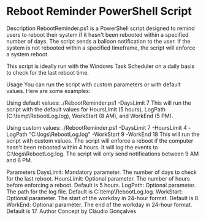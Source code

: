 # Reboot Reminder PowerShell Script
Description
RebootReminder.ps1 is a PowerShell script designed to remind users to reboot their system if it hasn't been rebooted within a specified number of days. The script sends a balloon notification to the user. If the system is not rebooted within a specified timeframe, the script will enforce a system reboot.

This script is ideally run with the Windows Task Scheduler on a daily basis to check for the last reboot time.

Usage
You can run the script with custom parameters or with default values. Here are some examples:

Using default values:
./RebootReminder.ps1 -DaysLimit 7
This will run the script with the default values for HoursLimit (5 hours), LogPath (C:\temp\RebootLog.log), WorkStart (8 AM), and WorkEnd (5 PM).

Using custom values:
./RebootReminder.ps1 -DaysLimit 7 -HoursLimit 4 -LogPath "C:\logs\RebootLog.log" -WorkStart 9 -WorkEnd 18
This will run the script with custom values. The script will enforce a reboot if the computer hasn't been rebooted within 4 hours. It will log the events to C:\logs\RebootLog.log. The script will only send notifications between 9 AM and 6 PM.

Parameters
DaysLimit: Mandatory parameter. The number of days to check for the last reboot.
HoursLimit: Optional parameter. The number of hours before enforcing a reboot. Default is 5 hours.
LogPath: Optional parameter. The path for the log file. Default is C:\temp\RebootLog.log.
WorkStart: Optional parameter. The start of the workday in 24-hour format. Default is 8.
WorkEnd: Optional parameter. The end of the workday in 24-hour format. Default is 17.
Author
Concept by Cláudio Gonçalves
